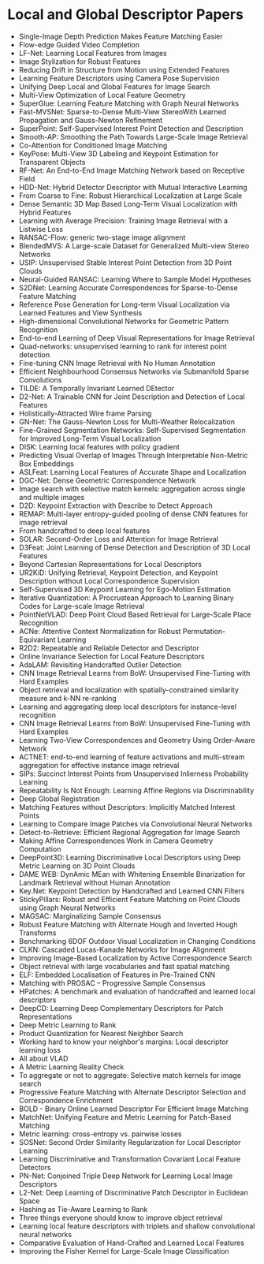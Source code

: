 # Local and Global Descriptor Papers

<ul>

                             

 <li><a target="_blank" href="https://github.com/manjunath5496/Local-and-Global-Descriptor-Papers/blob/master/l(1).pdf" style="text-decoration:none;">Single-Image Depth Prediction Makes Feature Matching Easier</a></li>

 <li><a target="_blank" href="https://github.com/manjunath5496/Local-and-Global-Descriptor-Papers/blob/master/l(2).pdf" style="text-decoration:none;">Flow-edge Guided Video Completion</a></li>

<li><a target="_blank" href="https://github.com/manjunath5496/Local-and-Global-Descriptor-Papers/blob/master/l(3).pdf" style="text-decoration:none;">LF-Net: Learning Local Features from Images</a></li>
 <li><a target="_blank" href="https://github.com/manjunath5496/Local-and-Global-Descriptor-Papers/blob/master/l(4).pdf" style="text-decoration:none;">Image Stylization for Robust Features</a></li>                              
<li><a target="_blank" href="https://github.com/manjunath5496/Local-and-Global-Descriptor-Papers/blob/master/l(5).pdf" style="text-decoration:none;">Reducing Drift in Structure from Motion using Extended Features</a></li>
<li><a target="_blank" href="https://github.com/manjunath5496/Local-and-Global-Descriptor-Papers/blob/master/l(6).pdf" style="text-decoration:none;">Learning Feature Descriptors using Camera Pose Supervision</a></li>
 <li><a target="_blank" href="https://github.com/manjunath5496/Local-and-Global-Descriptor-Papers/blob/master/l(7).pdf" style="text-decoration:none;">Unifying Deep Local and Global Features for Image Search</a></li>

 <li><a target="_blank" href="https://github.com/manjunath5496/Local-and-Global-Descriptor-Papers/blob/master/l(8).pdf" style="text-decoration:none;"> Multi-View Optimization of Local Feature Geometry </a></li>
   <li><a target="_blank" href="https://github.com/manjunath5496/Local-and-Global-Descriptor-Papers/blob/master/l(9).pdf" style="text-decoration:none;">SuperGlue: Learning Feature Matching with Graph Neural Networks</a></li>
  
   
 <li><a target="_blank" href="https://github.com/manjunath5496/Local-and-Global-Descriptor-Papers/blob/master/l(10).pdf" style="text-decoration:none;">Fast-MVSNet: Sparse-to-Dense Multi-View StereoWith Learned Propagation and Gauss-Newton Refinement </a></li>                              
<li><a target="_blank" href="https://github.com/manjunath5496/Local-and-Global-Descriptor-Papers/blob/master/l(11).pdf" style="text-decoration:none;">SuperPoint: Self-Supervised Interest Point Detection and Description</a></li>
<li><a target="_blank" href="https://github.com/manjunath5496/Local-and-Global-Descriptor-Papers/blob/master/l(12).pdf" style="text-decoration:none;">Smooth-AP: Smoothing the Path Towards Large-Scale Image Retrieval</a></li>
<li><a target="_blank" href="https://github.com/manjunath5496/Local-and-Global-Descriptor-Papers/blob/master/l(13).pdf" style="text-decoration:none;">Co-Attention for Conditioned Image Matching</a></li>

<li><a target="_blank" href="https://github.com/manjunath5496/Local-and-Global-Descriptor-Papers/blob/master/l(14).pdf" style="text-decoration:none;">KeyPose: Multi-View 3D Labeling and Keypoint Estimation for Transparent Objects</a></li>
                              
<li><a target="_blank" href="https://github.com/manjunath5496/Local-and-Global-Descriptor-Papers/blob/master/l(15).pdf" style="text-decoration:none;">RF-Net: An End-to-End Image Matching Network based on Receptive Field</a></li>

<li><a target="_blank" href="https://github.com/manjunath5496/Local-and-Global-Descriptor-Papers/blob/master/l(16).pdf" style="text-decoration:none;">HDD-Net: Hybrid Detector Descriptor with Mutual Interactive Learning</a></li>

  <li><a target="_blank" href="https://github.com/manjunath5496/Local-and-Global-Descriptor-Papers/blob/master/l(17).pdf" style="text-decoration:none;">From Coarse to Fine: Robust Hierarchical Localization at Large Scale</a></li>   
  
<li><a target="_blank" href="https://github.com/manjunath5496/Local-and-Global-Descriptor-Papers/blob/master/l(18).pdf" style="text-decoration:none;">Dense Semantic 3D Map Based Long-Term Visual Localization with Hybrid Features</a></li> 

  
<li><a target="_blank" href="https://github.com/manjunath5496/Local-and-Global-Descriptor-Papers/blob/master/l(19).pdf" style="text-decoration:none;">Learning with Average Precision: Training Image Retrieval with a Listwise Loss</a></li> 

<li><a target="_blank" href="https://github.com/manjunath5496/Local-and-Global-Descriptor-Papers/blob/master/l(20).pdf" style="text-decoration:none;">RANSAC-Flow: generic two-stage image alignment</a></li>

<li><a target="_blank" href="https://github.com/manjunath5496/Local-and-Global-Descriptor-Papers/blob/master/l(21).pdf" style="text-decoration:none;">BlendedMVS: A Large-scale Dataset for Generalized Multi-view Stereo Networks</a></li>
<li><a target="_blank" href="https://github.com/manjunath5496/Local-and-Global-Descriptor-Papers/blob/master/l(22).pdf" style="text-decoration:none;">USIP: Unsupervised Stable Interest Point Detection from 3D Point Clouds</a></li> 
 <li><a target="_blank" href="https://github.com/manjunath5496/Local-and-Global-Descriptor-Papers/blob/master/l(23).pdf" style="text-decoration:none;">Neural-Guided RANSAC: Learning Where to Sample Model Hypotheses</a></li> 
 

   <li><a target="_blank" href="https://github.com/manjunath5496/Local-and-Global-Descriptor-Papers/blob/master/l(24).pdf" style="text-decoration:none;">S2DNet: Learning Accurate Correspondences for Sparse-to-Dense Feature Matching</a></li>
 
   <li><a target="_blank" href="https://github.com/manjunath5496/Local-and-Global-Descriptor-Papers/blob/master/l(25).pdf" style="text-decoration:none;">Reference Pose Generation for Long-term Visual Localization via Learned Features and View Synthesis</a></li>                              
 <li><a target="_blank" href="https://github.com/manjunath5496/Local-and-Global-Descriptor-Papers/blob/master/l(26).pdf" style="text-decoration:none;">High-dimensional Convolutional Networks for Geometric Pattern Recognition</a></li>
 <li><a target="_blank" href="https://github.com/manjunath5496/Local-and-Global-Descriptor-Papers/blob/master/l(27).pdf" style="text-decoration:none;">End-to-end Learning of Deep Visual Representations for Image Retrieval</a></li>
   
 
   <li><a target="_blank" href="https://github.com/manjunath5496/Local-and-Global-Descriptor-Papers/blob/master/l(28).pdf" style="text-decoration:none;">Quad-networks: unsupervised learning to rank for interest point detection</a></li>
 
   <li><a target="_blank" href="https://github.com/manjunath5496/Local-and-Global-Descriptor-Papers/blob/master/l(29).pdf" style="text-decoration:none;">Fine-tuning CNN Image Retrieval with No Human Annotation </a></li>                              

  <li><a target="_blank" href="https://github.com/manjunath5496/Local-and-Global-Descriptor-Papers/blob/master/l(30).pdf" style="text-decoration:none;">Efficient Neighbourhood Consensus Networks via Submanifold Sparse Convolutions</a></li>
 
   <li><a target="_blank" href="https://github.com/manjunath5496/Local-and-Global-Descriptor-Papers/blob/master/l(31).pdf" style="text-decoration:none;">TILDE: A Temporally Invariant Learned DEtector</a></li> 
    <li><a target="_blank" href="https://github.com/manjunath5496/Local-and-Global-Descriptor-Papers/blob/master/l(32).pdf" style="text-decoration:none;">D2-Net: A Trainable CNN for Joint Description and Detection of Local Features</a></li> 

   <li><a target="_blank" href="https://github.com/manjunath5496/Local-and-Global-Descriptor-Papers/blob/master/l(33).pdf" style="text-decoration:none;">Holistically-Attracted Wire frame Parsing</a></li>                              

  <li><a target="_blank" href="https://github.com/manjunath5496/Local-and-Global-Descriptor-Papers/blob/master/l(34).pdf" style="text-decoration:none;">GN-Net: The Gauss-Newton Loss for Multi-Weather Relocalization</a></li> 
 
  <li><a target="_blank" href="https://github.com/manjunath5496/Local-and-Global-Descriptor-Papers/blob/master/l(35).pdf" style="text-decoration:none;">Fine-Grained Segmentation Networks: Self-Supervised Segmentation for Improved Long-Term Visual Localization</a></li> 

  <li><a target="_blank" href="https://github.com/manjunath5496/Local-and-Global-Descriptor-Papers/blob/master/l(36).pdf" style="text-decoration:none;">DISK: Learning local features with policy gradient</a></li> 
 
<li><a target="_blank" href="https://github.com/manjunath5496/Local-and-Global-Descriptor-Papers/blob/master/l(37).pdf" style="text-decoration:none;">Predicting Visual Overlap of Images Through Interpretable Non-Metric Box Embeddings</a></li>
 <li><a target="_blank" href="https://github.com/manjunath5496/Local-and-Global-Descriptor-Papers/blob/master/l(38).pdf" style="text-decoration:none;">ASLFeat: Learning Local Features of Accurate Shape and Localization</a></li>
<li><a target="_blank" href="https://github.com/manjunath5496/Local-and-Global-Descriptor-Papers/blob/master/l(39).pdf" style="text-decoration:none;">DGC-Net: Dense Geometric Correspondence Network</a></li>
 <li><a target="_blank" href="https://github.com/manjunath5496/Local-and-Global-Descriptor-Papers/blob/master/l(40).pdf" style="text-decoration:none;">Image search with selective match kernels: aggregation across single and multiple images</a></li>                              
<li><a target="_blank" href="https://github.com/manjunath5496/Local-and-Global-Descriptor-Papers/blob/master/l(41).pdf" style="text-decoration:none;">D2D: Keypoint Extraction with Describe to Detect Approach</a></li>
<li><a target="_blank" href="https://github.com/manjunath5496/Local-and-Global-Descriptor-Papers/blob/master/l(42).pdf" style="text-decoration:none;">REMAP: Multi-layer entropy-guided pooling of dense CNN features for image retrieval</a></li>
 
  <li><a target="_blank" href="https://github.com/manjunath5496/Local-and-Global-Descriptor-Papers/blob/master/l(43).pdf" style="text-decoration:none;">From handcrafted to deep local features</a></li>
 <li><a target="_blank" href="https://github.com/manjunath5496/Local-and-Global-Descriptor-Papers/blob/master/l(44).pdf" style="text-decoration:none;">SOLAR: Second-Order Loss and Attention for Image Retrieval</a></li>
   <li><a target="_blank" href="https://github.com/manjunath5496/Local-and-Global-Descriptor-Papers/blob/master/l(45).pdf" style="text-decoration:none;">D3Feat: Joint Learning of Dense Detection and Description of 3D Local Features</a></li>  
   
<li><a target="_blank" href="https://github.com/manjunath5496/Local-and-Global-Descriptor-Papers/blob/master/l(46).pdf" style="text-decoration:none;">Beyond Cartesian Representations for Local Descriptors</a></li> 
                             
<li><a target="_blank" href="https://github.com/manjunath5496/Local-and-Global-Descriptor-Papers/blob/master/l(47).pdf" style="text-decoration:none;">UR2KiD: Unifying Retrieval, Keypoint Detection, and Keypoint Description without Local Correspondence Supervision</a></li>
<li><a target="_blank" href="https://github.com/manjunath5496/Local-and-Global-Descriptor-Papers/blob/master/l(48).pdf" style="text-decoration:none;">Self-Supervised 3D Keypoint Learning for Ego-Motion Estimation</a></li>

<li><a target="_blank" href="https://github.com/manjunath5496/Local-and-Global-Descriptor-Papers/blob/master/l(49).pdf" style="text-decoration:none;">Iterative Quantization:
A Procrustean Approach to Learning Binary Codes for Large-scale Image Retrieval</a></li>
                              
<li><a target="_blank" href="https://github.com/manjunath5496/Local-and-Global-Descriptor-Papers/blob/master/l(50).pdf" style="text-decoration:none;">PointNetVLAD: Deep Point Cloud Based Retrieval for Large-Scale Place Recognition</a></li>
<li><a target="_blank" href="https://github.com/manjunath5496/Local-and-Global-Descriptor-Papers/blob/master/l(51).pdf" style="text-decoration:none;">ACNe: Attentive Context Normalization for Robust Permutation-Equivariant Learning</a></li>
<li><a target="_blank" href="https://github.com/manjunath5496/Local-and-Global-Descriptor-Papers/blob/master/l(52).pdf" style="text-decoration:none;">R2D2: Repeatable and Reliable Detector and Descriptor</a></li>

<li><a target="_blank" href="https://github.com/manjunath5496/Local-and-Global-Descriptor-Papers/blob/master/l(53).pdf" style="text-decoration:none;">Online Invariance Selection for Local Feature Descriptors</a></li>
 
<li><a target="_blank" href="https://github.com/manjunath5496/Local-and-Global-Descriptor-Papers/blob/master/l(54).pdf" style="text-decoration:none;">AdaLAM: Revisiting Handcrafted Outlier Detection </a></li>

<li><a target="_blank" href="https://github.com/manjunath5496/Local-and-Global-Descriptor-Papers/blob/master/l(55).pdf" style="text-decoration:none;">CNN Image Retrieval Learns from BoW: Unsupervised Fine-Tuning with Hard Examples</a></li>
 
  <li><a target="_blank" href="https://github.com/manjunath5496/Local-and-Global-Descriptor-Papers/blob/master/l(56).pdf" style="text-decoration:none;">Object retrieval and localization with spatially-constrained similarity measure and k-NN re-ranking </a></li>                              

  <li><a target="_blank" href="https://github.com/manjunath5496/Local-and-Global-Descriptor-Papers/blob/master/l(57).pdf" style="text-decoration:none;">Learning and aggregating deep local descriptors for instance-level recognition</a></li>
 
   <li><a target="_blank" href="https://github.com/manjunath5496/Local-and-Global-Descriptor-Papers/blob/master/l(58).pdf" style="text-decoration:none;">CNN Image Retrieval Learns from BoW: Unsupervised Fine-Tuning with Hard Examples</a></li>
    <li><a target="_blank" href="https://github.com/manjunath5496/Local-and-Global-Descriptor-Papers/blob/master/l(59).pdf" style="text-decoration:none;">Learning Two-View Correspondences and Geometry Using Order-Aware Network</a></li>
 
  <li><a target="_blank" href="https://github.com/manjunath5496/Local-and-Global-Descriptor-Papers/blob/master/l(60).pdf" style="text-decoration:none;">ACTNET: end-to-end learning of feature activations and multi-stream aggregation for effective instance image retrieval </a></li>
 
   <li><a target="_blank" href="https://github.com/manjunath5496/Local-and-Global-Descriptor-Papers/blob/master/l(61).pdf" style="text-decoration:none;">SIPs: Succinct Interest Points from Unsupervised Inlierness Probability Learning</a></li>
 
   <li><a target="_blank" href="https://github.com/manjunath5496/Local-and-Global-Descriptor-Papers/blob/master/l(62).pdf" style="text-decoration:none;">Repeatability Is Not Enough: Learning Affine Regions via Discriminability</a></li>
 
   <li><a target="_blank" href="https://github.com/manjunath5496/Local-and-Global-Descriptor-Papers/blob/master/l(63).pdf" style="text-decoration:none;">Deep Global Registration</a></li>                              

  <li><a target="_blank" href="https://github.com/manjunath5496/Local-and-Global-Descriptor-Papers/blob/master/l(64).pdf" style="text-decoration:none;">Matching Features without Descriptors: Implicitly Matched Interest Points</a></li>
 
   <li><a target="_blank" href="https://github.com/manjunath5496/Local-and-Global-Descriptor-Papers/blob/master/l(65).pdf" style="text-decoration:none;">Learning to Compare Image Patches via Convolutional Neural Networks </a></li> 

   <li><a target="_blank" href="https://github.com/manjunath5496/Local-and-Global-Descriptor-Papers/blob/master/l(66).pdf" style="text-decoration:none;">Detect-to-Retrieve: Efficient Regional Aggregation for Image Search</a></li> 
 
   <li><a target="_blank" href="https://github.com/manjunath5496/Local-and-Global-Descriptor-Papers/blob/master/l(67).pdf" style="text-decoration:none;">Making Affine Correspondences Work in Camera Geometry Computation</a></li>                              

  <li><a target="_blank" href="https://github.com/manjunath5496/Local-and-Global-Descriptor-Papers/blob/master/l(68).pdf" style="text-decoration:none;">DeepPoint3D: Learning Discriminative Local Descriptors using Deep Metric Learning on 3D Point Clouds</a></li> 
 
  
   <li><a target="_blank" href="https://github.com/manjunath5496/Local-and-Global-Descriptor-Papers/blob/master/l(69).pdf" style="text-decoration:none;">DAME WEB: DynAmic MEan with Whitening Ensemble Binarization for Landmark Retrieval without Human Annotation</a></li>                              

  <li><a target="_blank" href="https://github.com/manjunath5496/Local-and-Global-Descriptor-Papers/blob/master/l(70).pdf" style="text-decoration:none;">Key.Net: Keypoint Detection by Handcrafted and Learned CNN Filters</a></li> 
  
 
 <li><a target="_blank" href="https://github.com/manjunath5496/Local-and-Global-Descriptor-Papers/blob/master/l(71).pdf" style="text-decoration:none;">StickyPillars: Robust and Efficient Feature Matching on Point Clouds using Graph Neural Networks</a></li>
 
 <li><a target="_blank" href="https://github.com/manjunath5496/Local-and-Global-Descriptor-Papers/blob/master/l(72).pdf" style="text-decoration:none;">MAGSAC: Marginalizing Sample Consensus</a></li> 
 
 
 <li><a target="_blank" href="https://github.com/manjunath5496/Local-and-Global-Descriptor-Papers/blob/master/l(73).pdf" style="text-decoration:none;">Robust Feature Matching with Alternate Hough and Inverted Hough Transforms</a></li>
  <li><a target="_blank" href="https://github.com/manjunath5496/Local-and-Global-Descriptor-Papers/blob/master/l(74).pdf" style="text-decoration:none;">Benchmarking 6DOF Outdoor Visual Localization in Changing Conditions</a></li>
    <li><a target="_blank" href="https://github.com/manjunath5496/Local-and-Global-Descriptor-Papers/blob/master/l(75).pdf" style="text-decoration:none;">CLKN: Cascaded Lucas-Kanade Networks for Image Alignment</a></li>                        
<li><a target="_blank" href="https://github.com/manjunath5496/Local-and-Global-Descriptor-Papers/blob/master/l(76).pdf" style="text-decoration:none;">Improving Image-Based Localization by Active Correspondence Search</a></li>

 <li><a target="_blank" href="https://github.com/manjunath5496/Local-and-Global-Descriptor-Papers/blob/master/l(77).pdf" style="text-decoration:none;">Object retrieval with large vocabularies and fast spatial matching</a></li> 
 
 
 <li><a target="_blank" href="https://github.com/manjunath5496/Local-and-Global-Descriptor-Papers/blob/master/l(78).pdf" style="text-decoration:none;">ELF: Embedded Localisation of Features in Pre-Trained CNN</a></li>
  <li><a target="_blank" href="https://github.com/manjunath5496/Local-and-Global-Descriptor-Papers/blob/master/l(79).pdf" style="text-decoration:none;">Matching with PROSAC – Progressive Sample Consensus</a></li>


 <li><a target="_blank" href="https://github.com/manjunath5496/Local-and-Global-Descriptor-Papers/blob/master/l(80).pdf" style="text-decoration:none;">HPatches: A benchmark and evaluation of handcrafted and learned local descriptors</a></li> 
 
 
 <li><a target="_blank" href="https://github.com/manjunath5496/Local-and-Global-Descriptor-Papers/blob/master/l(81).pdf" style="text-decoration:none;">DeepCD: Learning Deep Complementary Descriptors for Patch Representations</a></li>
  <li><a target="_blank" href="https://github.com/manjunath5496/Local-and-Global-Descriptor-Papers/blob/master/l(82).pdf" style="text-decoration:none;">Deep Metric Learning to Rank</a></li>

 <li><a target="_blank" href="https://github.com/manjunath5496/Local-and-Global-Descriptor-Papers/blob/master/l(83).pdf" style="text-decoration:none;">Product Quantization for Nearest Neighbor Search</a></li>
  <li><a target="_blank" href="https://github.com/manjunath5496/Local-and-Global-Descriptor-Papers/blob/master/l(84).pdf" style="text-decoration:none;">Working hard to know your neighbor's margins: Local descriptor learning loss</a></li>

 <li><a target="_blank" href="https://github.com/manjunath5496/Local-and-Global-Descriptor-Papers/blob/master/l(85).pdf" style="text-decoration:none;">All about VLAD</a></li>
  <li><a target="_blank" href="https://github.com/manjunath5496/Local-and-Global-Descriptor-Papers/blob/master/l(86).pdf" style="text-decoration:none;">A Metric Learning Reality Check</a></li>

 <li><a target="_blank" href="https://github.com/manjunath5496/Local-and-Global-Descriptor-Papers/blob/master/l(87).pdf" style="text-decoration:none;">To aggregate or not to aggregate: Selective match kernels for image search</a></li>
  <li><a target="_blank" href="https://github.com/manjunath5496/Local-and-Global-Descriptor-Papers/blob/master/l(88).pdf" style="text-decoration:none;">Progressive Feature Matching with Alternate Descriptor Selection and Correspondence Enrichment</a></li>
  <li><a target="_blank" href="https://github.com/manjunath5496/Local-and-Global-Descriptor-Papers/blob/master/l(89).pdf" style="text-decoration:none;">BOLD - Binary Online Learned Descriptor For Efficient Image Matching</a></li>
  
  
  <li><a target="_blank" href="https://github.com/manjunath5496/Local-and-Global-Descriptor-Papers/blob/master/l(90).pdf" style="text-decoration:none;"> MatchNet: Unifying Feature and Metric Learning for Patch-Based Matching</a></li>
  <li><a target="_blank" href="https://github.com/manjunath5496/Local-and-Global-Descriptor-Papers/blob/master/l(91).pdf" style="text-decoration:none;">Metric learning: cross-entropy vs. pairwise losses</a></li>

 <li><a target="_blank" href="https://github.com/manjunath5496/Local-and-Global-Descriptor-Papers/blob/master/l(92).pdf" style="text-decoration:none;">SOSNet: Second Order Similarity Regularization for Local Descriptor Learning</a></li>
  <li><a target="_blank" href="https://github.com/manjunath5496/Local-and-Global-Descriptor-Papers/blob/master/l(93).pdf" style="text-decoration:none;"> Learning Discriminative and Transformation Covariant Local Feature Detectors</a></li>
  <li><a target="_blank" href="https://github.com/manjunath5496/Local-and-Global-Descriptor-Papers/blob/master/l(94).pdf" style="text-decoration:none;">PN-Net: Conjoined Triple Deep Network for Learning Local Image Descriptors</a></li> 
  
   <li><a target="_blank" href="https://github.com/manjunath5496/Local-and-Global-Descriptor-Papers/blob/master/l(95).pdf" style="text-decoration:none;">L2-Net: Deep Learning of Discriminative Patch Descriptor in Euclidean Space</a></li>  
  
<li><a target="_blank" href="https://github.com/manjunath5496/Local-and-Global-Descriptor-Papers/blob/master/l(96).pdf" style="text-decoration:none;">Hashing as Tie-Aware Learning to Rank</a></li> 
  
  
<li><a target="_blank" href="https://github.com/manjunath5496/Local-and-Global-Descriptor-Papers/blob/master/l(97).pdf" style="text-decoration:none;">Three things everyone should know to improve object retrieval</a></li>


 <li><a target="_blank" href="https://github.com/manjunath5496/Local-and-Global-Descriptor-Papers/blob/master/l(98).pdf" style="text-decoration:none;">Learning local feature descriptors with triplets and shallow convolutional neural networks</a></li> 
  
   <li><a target="_blank" href="https://github.com/manjunath5496/Local-and-Global-Descriptor-Papers/blob/master/l(99).pdf" style="text-decoration:none;">Comparative Evaluation of Hand-Crafted and Learned Local Features</a></li>  
  
<li><a target="_blank" href="https://github.com/manjunath5496/Local-and-Global-Descriptor-Papers/blob/master/l(100).pdf" style="text-decoration:none;">Improving the Fisher Kernel for Large-Scale Image Classification</a></li>  
  
 </ul>
